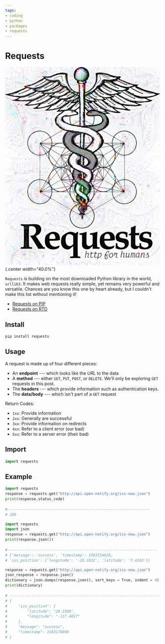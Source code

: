 ```yaml
---
tags:
- coding
- python
- packages
- requests
---
```

# Requests

![](img/requests.jpg){.center width="40.0%"}

`Requests` is building on the most downloaded Python library in the world, `urllib3`. It makes web requests really simple, yet remains very powerful and versatile. Chances are you know this one by heart already, but I couldn't make this list without mentioning it!

- [Requests on PIP](https://pypi.org/project/requests/)
- [Requests on RTD](https://requests.readthedocs.io/en/master/)

## Install

``` bash
pip install requests
```

## Usage

A request is made up of four different pieces:

- An **endpoint** --- which looks like the *URL* to the data
- A **method** --- either `GET`, `PUT`, `POST`, or `DELETE`. We'll only be exploring `GET` requests in this post.
- The **headers** --- which provide information such as authentication keys.
- The **data/body** --- which isn't part of a `GET` request

Return Codes:

- `1xx`: Provide information
- `2xx`: Generally are successful
- `3xx`: Provide information on redirects
- `4xx`: Refer to a client error (our bad)
- `5xx`: Refer to a server error (their bad)

## Import

``` python
import requests
```

## Example

``` python
import requests
response = requests.get("http://api.open-notify.org/iss-now.json")
print(response.status_code)

#-----------------------------------------------------------------
# 200
```

``` python
import requests
import json
response = requests.get("http://api.open-notify.org/iss-now.json")
print(response.json())

#--------------------------------------------------------------------
# {'message': 'success', 'timestamp': 1583154620,
# 'iss_position': {'longitude': '-28.1832', 'latitude': '7.4263'}}
```

``` python
response = requests.get("http://api.open-notify.org/iss-now.json")
json_response = response.json()
dictionary = json.dumps(response.json(), sort_keys = True, indent = 4)
print(dictionary)

# -----------------------------------------------------------------------
# {
#     "iss_position": {
#         "latitude": "29.2380",
#         "longitude": "-117.4817"
#     },
#     "message": "success",
#     "timestamp": 1583170890
# }
```